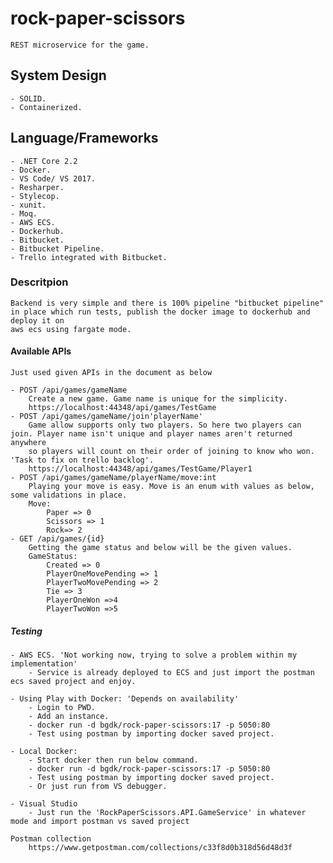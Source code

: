 # rock-paper-scissors
	REST microservice for the game. 

## System Design
	- SOLID.
	- Containerized.
## Language/Frameworks
	- .NET Core 2.2
	- Docker.
	- VS Code/ VS 2017.
	- Resharper.
	- Stylecop.
	- xunit.
	- Moq.
	- AWS ECS.
	- Dockerhub.
	- Bitbucket.
	- Bitbucket Pipeline.
	- Trello integrated with Bitbucket.
	
### Descritpion
	Backend is very simple and there is 100% pipeline "bitbucket pipeline" in place which run tests, publish the docker image to dockerhub and deploy it on
	aws ecs using fargate mode.
	
#### Available APIs
	Just used given APIs in the document as below
	
	- POST /api/games/gameName
		Create a new game. Game name is unique for the simplicity.
		https://localhost:44348/api/games/TestGame
	- POST /api/games/gameName/join'playerName'
		Game allow supports only two players. So here two players can join. Player name isn't unique and player names aren't returned anywhere
		so players will count on their order of joining to know who won. 'Task to fix on trello backlog'.
		https://localhost:44348/api/games/TestGame/Player1
	- POST /api/games/gameName/playerName/move:int
		Playing your move is easy. Move is an enum with values as below, some validations in place.
		Move:
			Paper => 0
			Scissors => 1
			Rock=> 2
	- GET /api/games/{id}
		Getting the game status and below will be the given values.
		GameStatus:
			Created => 0
			PlayerOneMovePending => 1
			PlayerTwoMovePending => 2
			Tie => 3
			PlayerOneWon =>4
			PlayerTwoWon =>5
##### Testing
	- AWS ECS. 'Not working now, trying to solve a problem within my implementation'
		- Service is already deployed to ECS and just import the postman ecs saved project and enjoy.
	
	- Using Play with Docker: 'Depends on availability'
		- Login to PWD.
		- Add an instance.
		- docker run -d bgdk/rock-paper-scissors:17 -p 5050:80 
		- Test using postman by importing docker saved project.
	
	- Local Docker:
		- Start docker then run below command.
		- docker run -d bgdk/rock-paper-scissors:17 -p 5050:80
		- Test using postman by importing docker saved project.
		- Or just run from VS debugger.
	
	- Visual Studio
		- Just run the 'RockPaperScissors.API.GameService' in whatever mode and import postman vs saved project
	
	Postman collection
		https://www.getpostman.com/collections/c33f8d0b318d56d48d3f
	
	
